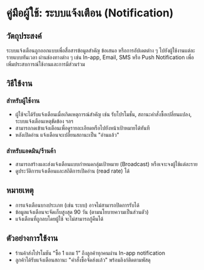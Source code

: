 # คู่มือผู้ใช้: ระบบแจ้งเตือน (Notification)

## วัตถุประสงค์
ระบบแจ้งเตือนถูกออกแบบเพื่อสื่อสารข้อมูลสำคัญ ข้อเสนอ หรือการอัปเดตต่าง ๆ ไปยังผู้ใช้งานแต่ละรายแบบทันเวลา ผ่านช่องทางต่าง ๆ เช่น In-app, Email, SMS หรือ Push Notification เพื่อเพิ่มประสบการณ์ใช้งานและการมีส่วนร่วม

## วิธีใช้งาน

### สำหรับผู้ใช้งาน
- ผู้ใช้จะได้รับแจ้งเตือนเมื่อเกิดเหตุการณ์สำคัญ เช่น รับโปรโมชั่น, สถานะคำสั่งซื้อเปลี่ยนแปลง, ระบบแจ้งเตือนเหตุขัดข้อง ฯลฯ
- สามารถกดเข้าแจ้งเตือนเพื่อดูรายละเอียดหรือไปยังหน้าเป้าหมายได้ทันที
- หลังเปิดอ่าน แจ้งเตือนจะเปลี่ยนสถานะเป็น "อ่านแล้ว"

### สำหรับแอดมิน/ร้านค้า
- สามารถสร้างและส่งแจ้งเตือนแบบกำหนดกลุ่มเป้าหมาย (Broadcast) หรือเจาะจงผู้ใช้แต่ละราย
- ดูประวัติการแจ้งเตือนและสถิติการเปิดอ่าน (read rate) ได้

## หมายเหตุ
- การแจ้งเตือนบางประเภท (เช่น ระบบ) อาจไม่สามารถปิดการรับได้
- ข้อมูลแจ้งเตือนจะจัดเก็บสูงสุด 90 วัน (ตามนโยบายความเป็นส่วนตัว)
- แจ้งเตือนที่ถูกลบโดยผู้ใช้ จะไม่สามารถกู้คืนได้

## ตัวอย่างการใช้งาน
- ร้านค้าส่งโปรโมชัน “ซื้อ 1 แถม 1” ถึงลูกค้าทุกคนผ่าน In-app notification
- ลูกค้าได้รับแจ้งเตือนสถานะ "คำสั่งซื้อจัดส่งแล้ว" พร้อมลิงก์ติดตามพัสดุ
